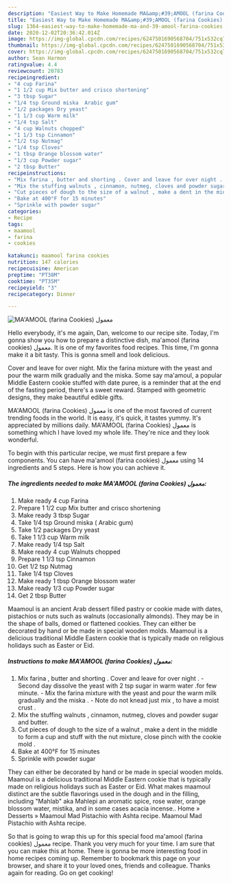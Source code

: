 ```yaml
---
description: "Easiest Way to Make Homemade MA&amp;#39;AMOOL (farina Cookies) معمول"
title: "Easiest Way to Make Homemade MA&amp;#39;AMOOL (farina Cookies) معمول"
slug: 1364-easiest-way-to-make-homemade-ma-and-39-amool-farina-cookies
date: 2020-12-02T20:36:42.014Z
image: https://img-global.cpcdn.com/recipes/6247501690568704/751x532cq70/maamool-farina-cookies-معمول-recipe-main-photo.jpg
thumbnail: https://img-global.cpcdn.com/recipes/6247501690568704/751x532cq70/maamool-farina-cookies-معمول-recipe-main-photo.jpg
cover: https://img-global.cpcdn.com/recipes/6247501690568704/751x532cq70/maamool-farina-cookies-معمول-recipe-main-photo.jpg
author: Sean Harmon
ratingvalue: 4.4
reviewcount: 20783
recipeingredient:
- "4 cup Farina"
- "1 1/2 cup Mix butter and crisco shortening"
- "3 tbsp Sugar"
- "1/4 tsp Ground miska  Arabic gum"
- "1/2 packages Dry yeast"
- "1 1/3 cup Warm milk"
- "1/4 tsp Salt"
- "4 cup Walnuts chopped"
- "1 1/3 tsp Cinnamon"
- "1/2 tsp Nutmag"
- "1/4 tsp Cloves"
- "1 tbsp Orange blossom water"
- "1/3 cup Powder sugar"
- "2 tbsp Butter"
recipeinstructions:
- "Mix farina , butter and shorting . Cover and leave for over night .  Second day dissolve the yeast with 2 tsp sugar in warm water  .for few minute. Mix the farina mixture with the yeast and pour the warm milk gradually and the miska .  Note do not knead just mix , to have a moist crust ."
- "Mix the stuffing walnuts , cinnamon, nutmeg, cloves and powder sugar and butter."
- "Cut pieces of dough to the size of a walnut , make a dent in the middle to form a cup and stuff with the nut mixture, close pinch with the cookie mold ."
- "Bake at 400°F for 15 minutes"
- "Sprinkle with powder sugar"
categories:
- Recipe
tags:
- maamool
- farina
- cookies

katakunci: maamool farina cookies 
nutrition: 147 calories
recipecuisine: American
preptime: "PT38M"
cooktime: "PT35M"
recipeyield: "3"
recipecategory: Dinner

---
```



![MA&#39;AMOOL (farina Cookies) معمول](https://img-global.cpcdn.com/recipes/6247501690568704/751x532cq70/maamool-farina-cookies-معمول-recipe-main-photo.jpg)

Hello everybody, it's me again, Dan, welcome to our recipe site. Today, I'm gonna show you how to prepare a distinctive dish, ma&#39;amool (farina cookies) معمول. It is one of my favorites food recipes. This time, I'm gonna make it a bit tasty. This is gonna smell and look delicious.

Cover and leave for over night. Mix the farina mixture with the yeast and pour the warm milk gradually and the miska. Some say ma&#39;amoul, a popular Middle Eastern cookie stuffed with date puree, is a reminder that at the end of the fasting period, there&#39;s a sweet reward. Stamped with geometric designs, they make beautiful edible gifts.

MA&#39;AMOOL (farina Cookies) معمول is one of the most favored of current trending foods in the world. It is easy, it's quick, it tastes yummy. It's appreciated by millions daily. MA&#39;AMOOL (farina Cookies) معمول is something which I have loved my whole life. They're nice and they look wonderful.


To begin with this particular recipe, we must first prepare a few components. You can have ma&#39;amool (farina cookies) معمول using 14 ingredients and 5 steps. Here is how you can achieve it.

<!--inarticleads1-->

##### The ingredients needed to make MA&#39;AMOOL (farina Cookies) معمول:

1. Make ready 4 cup Farina
1. Prepare 1 1/2 cup Mix butter and crisco shortening
1. Make ready 3 tbsp Sugar
1. Take 1/4 tsp Ground miska ( Arabic gum)
1. Take 1/2 packages Dry yeast
1. Take 1 1/3 cup Warm milk
1. Make ready 1/4 tsp Salt
1. Make ready 4 cup Walnuts chopped
1. Prepare 1 1/3 tsp Cinnamon
1. Get 1/2 tsp Nutmag
1. Take 1/4 tsp Cloves
1. Make ready 1 tbsp Orange blossom water
1. Make ready 1/3 cup Powder sugar
1. Get 2 tbsp Butter


Maamoul is an ancient Arab dessert filled pastry or cookie made with dates, pistachios or nuts such as walnuts (occasionally almonds). They may be in the shape of balls, domed or flattened cookies. They can either be decorated by hand or be made in special wooden molds. Maamoul is a delicious traditional Middle Eastern cookie that is typically made on religious holidays such as Easter or Eid. 

<!--inarticleads2-->

##### Instructions to make MA&#39;AMOOL (farina Cookies) معمول:

1. Mix farina , butter and shorting . Cover and leave for over night .  - Second day dissolve the yeast with 2 tsp sugar in warm water  .for few minute. - Mix the farina mixture with the yeast and pour the warm milk gradually and the miska .  - Note do not knead just mix , to have a moist crust .
1. Mix the stuffing walnuts , cinnamon, nutmeg, cloves and powder sugar and butter.
1. Cut pieces of dough to the size of a walnut , make a dent in the middle to form a cup and stuff with the nut mixture, close pinch with the cookie mold .
1. Bake at 400°F for 15 minutes
1. Sprinkle with powder sugar


They can either be decorated by hand or be made in special wooden molds. Maamoul is a delicious traditional Middle Eastern cookie that is typically made on religious holidays such as Easter or Eid. What makes maamoul distinct are the subtle flavorings used in the dough and in the filling, including &#34;Mahlab&#34; aka Mahlepi an aromatic spice, rose water, orange blossom water, mistika, and in some cases acacia incense.. Home » Desserts » Maamoul Mad Pistachio with Ashta recipe. Maamoul Mad Pistachio with Ashta recipe. 

So that is going to wrap this up for this special food ma&#39;amool (farina cookies) معمول recipe. Thank you very much for your time. I am sure that you can make this at home. There is gonna be more interesting food in home recipes coming up. Remember to bookmark this page on your browser, and share it to your loved ones, friends and colleague. Thanks again for reading. Go on get cooking!
